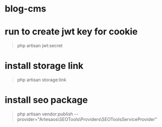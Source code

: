 # blog-cms

# run to create jwt key for cookie
> php artisan jwt:secret

# install storage link
> php artisan storage:link

# install seo package
> php artisan vendor:publish --provider="Artesaos\SEOTools\Providers\SEOToolsServiceProvider"
